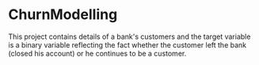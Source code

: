 # ChurnModelling
This project contains details of a bank's customers and the target variable is a binary variable reflecting the fact whether the customer left the bank (closed his account) or he continues to be a customer.
